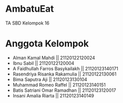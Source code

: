 # AmbatuEat
TA SBD Kelompok 16

# Anggota Kelompok
- Alman Kamal Mahdi || 21120122120024
- Ibnu Sabil || 21120122120004
- A Faidhullah Farros Basykailakh || 21120123140171
- Rasendriya Risanka Rakamulia || 21120122130061
- Bima Saputra Aji || 21120123130104
- Muhammad Romeo Raffel || 21120123140151
- Batis Satriani Omar Ramadhan || 21120123120017
- Insani Amalia Riarta || 21120123140149



